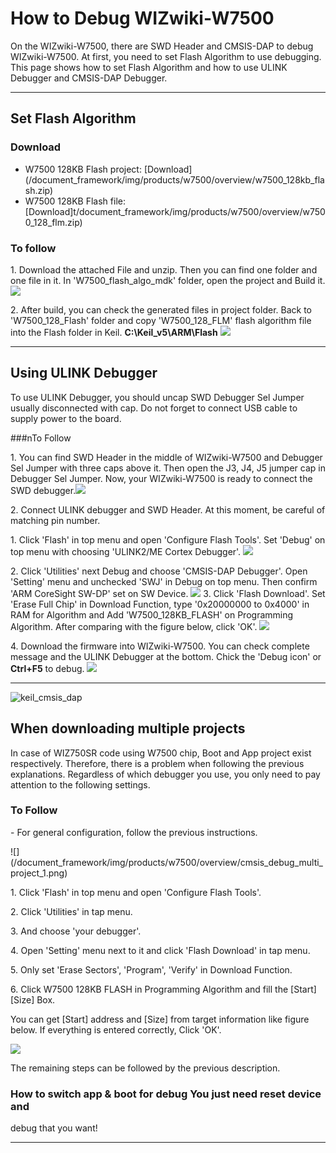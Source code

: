 # How to Debug WIZwiki-W7500

On the WIZwiki-W7500, there are SWD Header and CMSIS-DAP to debug
WIZwiki-W7500. At first, you need to set Flash Algorithm to use
debugging. This page shows how to set Flash Algorithm and how to use
ULINK Debugger and CMSIS-DAP Debugger.

---

## Set Flash Algorithm

### Download

  * W7500 128KB Flash project:
[Download\](/document_framework/img/products/w7500/overview/w7500_128kb_flash.zip)
  * W7500 128KB Flash file:
\[Download\]t/document_framework/img/products/w7500/overview/w7500_128_flm.zip)

### To follow

1\. Download the attached File and unzip. Then you can find one folder
and one file in it. In 'W7500\_flash\_algo\_mdk' folder, open the
project and Build it.
![](/document_framework/img/products/w7500/overview/flash_set.jpg)

2\. After build, you can check the generated files in project folder.
Back to 'W7500\_128\_Flash' folder and copy 'W7500\_128\_FLM' flash
algorithm file into the Flash folder in Keil.
**C:\\Keil\_v5\\ARM\\Flash**
![](/document_framework/img/products/w7500/overview/set_flash_algo2.png)

---

## Using ULINK Debugger

To use ULINK Debugger, you should uncap SWD Debugger Sel Jumper usually
disconnected with cap. Do not forget to connect USB cable to supply
power to the board.

###nTo Follow

1\. You can find SWD Header in the middle of WIZwiki-W7500 and Debugger
Sel Jumper with three caps above it. Then open the J3, J4, J5 jumper cap
in Debugger Sel Jumper. Now, your WIZwiki-W7500 is ready to connect the
SWD
debugger.![](/document_framework/img/products/w7500/overview/swd_header_debugger_jumper.png)

2\. Connect ULINK debugger and SWD Header. At this moment, be careful of
matching pin number.

1\. Click 'Flash' in top menu and open 'Configure Flash Tools'. Set
'Debug' on top menu with choosing 'ULINK2/ME Cortex Debugger'.
![](/document_framework/img/products/w7500/overview/ulink_set1.jpg)

2\. Click 'Utilities' next Debug and choose 'CMSIS-DAP Debugger'. Open
'Setting' menu and unchecked 'SWJ' in Debug on top menu. Then confirm
'ARM CoreSight SW-DP' set on SW Device.
![](/document_framework/img/products/w7500/overview/ulink_set2.jpg)
3\. Click 'Flash Download'. Set 'Erase Full Chip' in Download Function,
type '0x20000000 to 0x4000' in RAM for Algorithm and Add
'W7500\_128KB\_FLASH' on Programming Algorithm. After comparing with the
figure below, click 'OK'.
![](/document_framework/img/products/w7500/overview/ulink_set3-1.jpg)

4\. Download the firmware into WIZwiki-W7500. You can check complete
message and the ULINK Debugger at the bottom. Chick the 'Debug icon' or
**Ctrl+F5** to debug.
![](/document_framework/img/products/w7500/overview/ulink_set4.jpg)

---



![keil\_cmsis\_dap](/page\>products/wizwiki_w7500/start_getting_started/write_firmware/keil_cmsis_dap)



## When downloading multiple projects

In case of WIZ750SR code using W7500 chip, Boot and App project exist
respectively. Therefore, there is a problem when following the previous
explanations. Regardless of which debugger you use, you only need to pay
attention to the following settings.

### To Follow

\- For general configuration, follow the previous instructions.

![\](/document_framework/img/products/w7500/overview/cmsis_debug_multi_project_1.png)

1\. Click 'Flash' in top menu and open 'Configure Flash Tools'.

2\. Click 'Utilities' in tap menu.

3\. And choose 'your debugger'.

4\. Open 'Setting' menu next to it and click 'Flash Download' in tap
menu.

5\. Only set 'Erase Sectors', 'Program', 'Verify' in Download Function.

6\. Click W7500 128KB FLASH in Programming Algorithm and fill the
[Start\] [Size\] Box.


 You can get [Start] address and [Size] from target information like figure below.
 If everything is entered correctly, Click 'OK'.



![](/document_framework/img/products/w7500/overview/cmsis_debug_target_info.png)

The remaining steps can be followed by the previous description.

### How to switch app & boot for debug You just need reset device and
debug that you want\!

---
